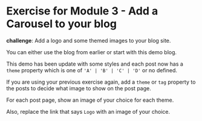 # Exercise for Module 3 - Add a Carousel to your blog

**challenge**: Add a logo and some themed images to your blog site.

You can either use the blog from earlier or start with this demo blog.

This demo has been update with some styles and each post now has a `theme` property which is one of `'A' | 'B' | 'C' | 'D'` or no defined.

If you are using your previous exercise again, add a `theme` or `tag` property to the posts to decide what image to show on the post page.

For each post page, show an image of your choice for each theme.

Also, replace the link that says `Logo` with an image of your choice.
